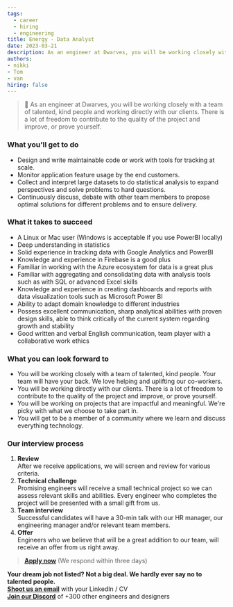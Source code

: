```yaml
---
tags:
  - career
  - hiring
  - engineering
title: Energy - Data Analyst
date: 2023-03-21
description: As an engineer at Dwarves, you will be working closely with a team of talented, kind people and working directly with our clients. There is a lot of freedom to contribute to the quality of the project and improve, or prove yourself
authors:
- nikki
- Tom
- van
hiring: false
---
```

> 🤝 As an engineer at Dwarves, you will be working closely with a team of talented, kind people and working directly with our clients. There is a lot of freedom to contribute to the quality of the project and improve, or prove yourself.

### What you'll get to do
- Design and write maintainable code or work with tools for tracking at scale.
- Monitor application feature usage by the end customers.
- Collect and interpret large datasets to do statistical analysis to expand perspectives and solve problems to hard questions.
- Continuously discuss, debate with other team members to propose optimal solutions for different problems and to ensure delivery.

### What it takes to succeed
- A Linux or Mac user (Windows is acceptable if you use PowerBI locally)
- Deep understanding in statistics
- Solid experience in tracking data with Google Analytics and PowerBI
- Knowledge and experience in Firebase is a good plus
- Familiar in working with the Azure ecosystem for data is a great plus
- Familiar with aggregating and consolidating data with analysis tools such as with SQL or advanced Excel skills
- Knowledge and experience in creating dashboards and reports with data visualization tools such as Microsoft Power BI
- Ability to adapt domain knowledge to different industries
- Possess excellent communication, sharp analytical abilities with proven design skills, able to think critically of the current system regarding growth and stability
- Good written and verbal English communication, team player with a collaborative work ethics

### What you can look forward to
- You will be working closely with a team of talented, kind people. Your team will have your back. We love helping and uplifting our co-workers.
- You will be working directly with our clients. There is a lot of freedom to contribute to the quality of the project and improve, or prove yourself.
- You will be working on projects that are impactful and meaningful. We're picky with what we choose to take part in.
- You will get to be a member of a community where we learn and discuss everything technology.

### Our interview process
1. **Review**<br>After we receive applications, we will screen and review for various criteria.
2. **Technical challenge**<br>Promising engineers will receive a small technical project so we can assess relevant skills and abilities. Every engineer who completes the project will be presented with a small gift from us.
3. **Team interview**<br>Successful candidates will have a 30-min talk with our HR manager, our engineering manager and/or relevant team members.
4. **Offer**<br>Engineers who we believe that will be a great addition to our team, will receive an offer from us right away.

> **[Apply now](mailto:spawn@d.foundation)** (We respond within three days)

**Your dream job not listed? Not a big deal. We hardly ever say no to talented people.**\
[**Shoot us an email**](mailto:spawn@dwarvesv.com) with your LinkedIn / CV\
[**Join our Discord**](https://discord.gg/dwarvesv) of +300 other engineers and designers